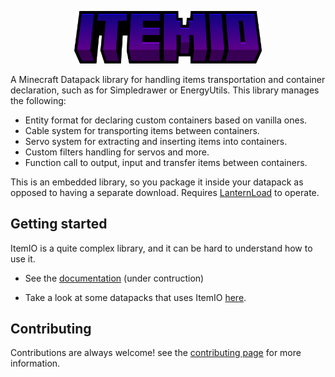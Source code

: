 <p align="center">
<img src="https://github.com/edayot/ItemIO/blob/master/docs/assets/banner.png?raw=true" width="300">
</p>

A Minecraft Datapack library for handling items transportation and container declaration, such as for Simpledrawer or EnergyUtils. This library manages the following:
* Entity format for declaring custom containers based on vanilla ones.
* Cable system for transporting items between containers.
* Servo system for extracting and inserting items into containers.
* Custom filters handling for servos and more.
* Function call to output, input and transfer items between containers.

This is an embedded library, so you package it inside your datapack as opposed to having a separate download. Requires [LanternLoad](https://github.com/LanternMC/load) to operate.



## Getting started
ItemIO is a quite complex library, and it can be hard to understand how to use it.

- See the [documentation](https://edayot.github.io/ItemIO/index.html) (under contruction)

- Take a look at some datapacks that uses ItemIO [here](https://edayot.github.io/ItemIO/featured.html).

## Contributing

Contributions are always welcome! see the [contributing page](https://edayot.github.io/ItemIO/contributing.html) for more information.